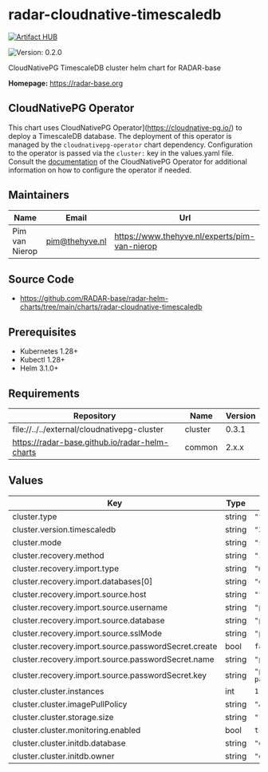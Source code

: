 

# radar-cloudnative-timescaledb
[![Artifact HUB](https://img.shields.io/endpoint?url=https://artifacthub.io/badge/repository/radar-cloudnative-timescaledb)](https://artifacthub.io/packages/helm/radar-base/radar-cloudnative-timescaledb)

![Version: 0.2.0](https://img.shields.io/badge/Version-0.2.0-informational?style=flat-square)

CloudNativePG TimescaleDB cluster helm chart for RADAR-base

**Homepage:** <https://radar-base.org>

## CloudNativePG Operator

This chart uses  CloudNativePG Operator](https://cloudnative-pg.io/) to deploy a TimescaleDB database. The deployment of this operator is managed by the
`cloudnativepg-operator` chart dependency. Configuration to the operator is passed via the `cluster:` key in the values.yaml file.
Consult the [documentation](https://artifacthub.io/packages/helm/cloudnative-pg/cloudnative-pg) of the CloudNativePG Operator
for additional information on how to configure the operator if needed.

## Maintainers

| Name | Email | Url |
| ---- | ------ | --- |
| Pim van Nierop | <pim@thehyve.nl> | <https://www.thehyve.nl/experts/pim-van-nierop> |

## Source Code

* <https://github.com/RADAR-base/radar-helm-charts/tree/main/charts/radar-cloudnative-timescaledb>

## Prerequisites
* Kubernetes 1.28+
* Kubectl 1.28+
* Helm 3.1.0+

## Requirements

| Repository | Name | Version |
|------------|------|---------|
| file://../../external/cloudnativepg-cluster | cluster | 0.3.1 |
| https://radar-base.github.io/radar-helm-charts | common | 2.x.x |

## Values

| Key | Type | Default | Description |
|-----|------|---------|-------------|
| cluster.type | string | `"timescaledb"` |  |
| cluster.version.timescaledb | string | `"2.15"` |  |
| cluster.mode | string | `"standalone"` |  |
| cluster.recovery.method | string | `"import"` |  |
| cluster.recovery.import.type | string | `"monolith"` |  |
| cluster.recovery.import.databases[0] | string | `"database"` |  |
| cluster.recovery.import.source.host | string | `"timscaledb"` |  |
| cluster.recovery.import.source.username | string | `"postgres"` |  |
| cluster.recovery.import.source.database | string | `"postgres"` |  |
| cluster.recovery.import.source.sslMode | string | `"prefer"` |  |
| cluster.recovery.import.source.passwordSecret.create | bool | `false` |  |
| cluster.recovery.import.source.passwordSecret.name | string | `"postgresql"` |  |
| cluster.recovery.import.source.passwordSecret.key | string | `"postgres-password"` |  |
| cluster.cluster.instances | int | `1` |  |
| cluster.cluster.imagePullPolicy | string | `"Always"` |  |
| cluster.cluster.storage.size | string | `"10Gi"` |  |
| cluster.cluster.monitoring.enabled | bool | `true` |  |
| cluster.cluster.initdb.database | string | `"database"` |  |
| cluster.cluster.initdb.owner | string | `"database"` |  |
